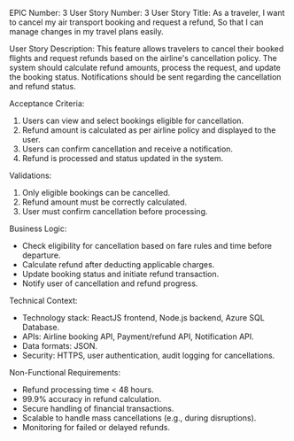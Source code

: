 EPIC Number: 3
User Story Number: 3
User Story Title: As a traveler, I want to cancel my air transport booking and request a refund, So that I can manage changes in my travel plans easily.

User Story Description: This feature allows travelers to cancel their booked flights and request refunds based on the airline's cancellation policy. The system should calculate refund amounts, process the request, and update the booking status. Notifications should be sent regarding the cancellation and refund status.

Acceptance Criteria:
1. Users can view and select bookings eligible for cancellation.
2. Refund amount is calculated as per airline policy and displayed to the user.
3. Users can confirm cancellation and receive a notification.
4. Refund is processed and status updated in the system.

Validations:
1. Only eligible bookings can be cancelled.
2. Refund amount must be correctly calculated.
3. User must confirm cancellation before processing.

Business Logic:
- Check eligibility for cancellation based on fare rules and time before departure.
- Calculate refund after deducting applicable charges.
- Update booking status and initiate refund transaction.
- Notify user of cancellation and refund progress.

Technical Context:
- Technology stack: ReactJS frontend, Node.js backend, Azure SQL Database.
- APIs: Airline booking API, Payment/refund API, Notification API.
- Data formats: JSON.
- Security: HTTPS, user authentication, audit logging for cancellations.

Non-Functional Requirements:
- Refund processing time < 48 hours.
- 99.9% accuracy in refund calculation.
- Secure handling of financial transactions.
- Scalable to handle mass cancellations (e.g., during disruptions).
- Monitoring for failed or delayed refunds.
